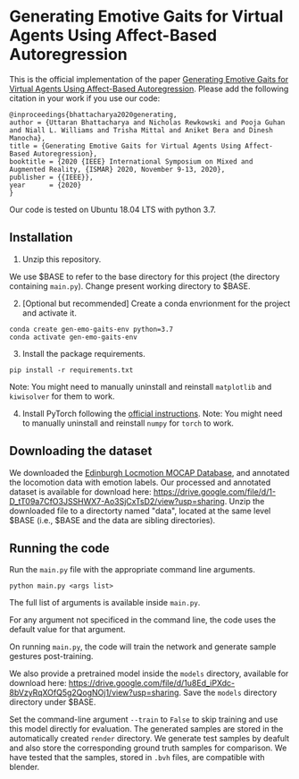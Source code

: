 # Generating Emotive Gaits for Virtual Agents Using Affect-Based Autoregression

This is the official implementation of the paper [Generating Emotive Gaits for Virtual Agents Using Affect-Based Autoregression](https://arxiv.org/pdf/2010.01615.pdf). Please add the following citation in your work if you use our code:

```
@inproceedings{bhattacharya2020generating,
author = {Uttaran Bhattacharya and Nicholas Rewkowski and Pooja Guhan and Niall L. Williams and Trisha Mittal and Aniket Bera and Dinesh Manocha},
title = {Generating Emotive Gaits for Virtual Agents Using Affect-Based Autoregression},
booktitle = {2020 {IEEE} International Symposium on Mixed and Augmented Reality, {ISMAR} 2020, November 9-13, 2020},
publisher = {{IEEE}},
year      = {2020}
}
```

Our code is tested on Ubuntu 18.04 LTS with python 3.7.

## Installation

1. Unzip this repository.

We use $BASE to refer to the base directory for this project (the directory containing `main.py`). Change present working directory to $BASE.

2. [Optional but recommended] Create a conda envrionment for the project and activate it.

```
conda create gen-emo-gaits-env python=3.7
conda activate gen-emo-gaits-env
```

3. Install the package requirements.

```
pip install -r requirements.txt
```
Note: You might need to manually uninstall and reinstall `matplotlib` and `kiwisolver` for them to work.

4. Install PyTorch following the [official instructions](https://pytorch.org/).
Note: You might need to manually uninstall and reinstall `numpy` for `torch` to work.

## Downloading the dataset
We downloaded the [Edinburgh Locmotion MOCAP Database](https://bitbucket.org/jonathan-schwarz/edinburgh_locomotion_mocap_dataset/src/master/), and annotated the locomotion data with emotion labels. Our processed and annotated dataset is available for download here: https://drive.google.com/file/d/1-D_tT09a7CfO3JSSHWX7-Ao3SjCxTsD2/view?usp=sharing. Unzip the downloaded file to a directorty named "data", located at the same level $BASE (i.e., $BASE and the data are sibling directories).

## Running the code
Run the `main.py` file with the appropriate command line arguments.
```
python main.py <args list>
```

The full list of arguments is available inside `main.py`.

For any argument not specificed in the command line, the code uses the default value for that argument.

On running `main.py`, the code will train the network and generate sample gestures post-training.

We also provide a pretrained model inside the `models` directory, available for download here: https://drive.google.com/file/d/1u8Ed_iPXdc-8bVzyRqXOfQ5g2QogNOj1/view?usp=sharing. Save the `models` directory directory under $BASE.

Set the command-line argument `--train` to `False` to skip training and use this model directly for evaluation. The generated samples are stored in the automatically created `render` directory. We generate test samples by deafult and also store the corresponding ground truth samples for comparison. We have tested that the samples, stored in `.bvh` files, are compatible with blender.

